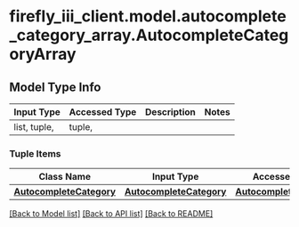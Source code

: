 # firefly_iii_client.model.autocomplete_category_array.AutocompleteCategoryArray

## Model Type Info
Input Type | Accessed Type | Description | Notes
------------ | ------------- | ------------- | -------------
list, tuple,  | tuple,  |  | 

### Tuple Items
Class Name | Input Type | Accessed Type | Description | Notes
------------- | ------------- | ------------- | ------------- | -------------
[**AutocompleteCategory**](AutocompleteCategory.md) | [**AutocompleteCategory**](AutocompleteCategory.md) | [**AutocompleteCategory**](AutocompleteCategory.md) |  | 

[[Back to Model list]](../../README.md#documentation-for-models) [[Back to API list]](../../README.md#documentation-for-api-endpoints) [[Back to README]](../../README.md)

